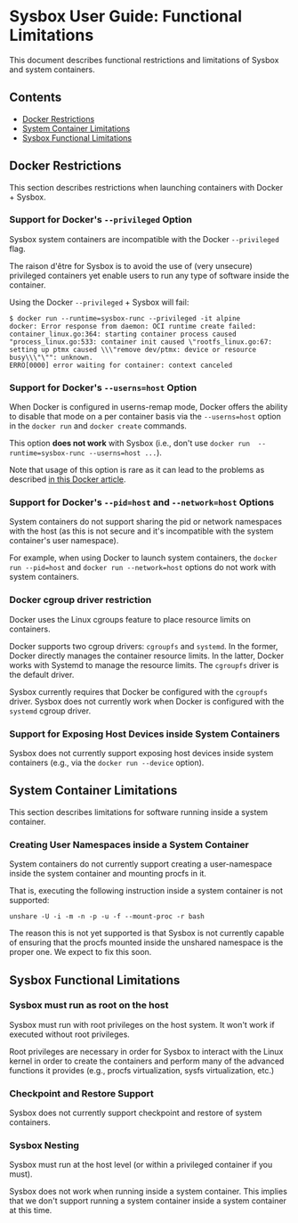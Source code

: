 # Sysbox User Guide: Functional Limitations

This document describes functional restrictions and limitations of Sysbox and
system containers.

## Contents

-   [Docker Restrictions](#docker-restrictions)
-   [System Container Limitations](#system-container-limitations)
-   [Sysbox Functional Limitations](#sysbox-functional-limitations)

## Docker Restrictions

This section describes restrictions when launching containers with Docker +
Sysbox.

### Support for Docker's `--privileged` Option

Sysbox system containers are incompatible with the Docker `--privileged` flag.

The raison d'être for Sysbox is to avoid the use of (very unsecure) privileged
containers yet enable users to run any type of software inside the container.

Using the Docker `--privileged` + Sysbox will fail:

```console
$ docker run --runtime=sysbox-runc --privileged -it alpine
docker: Error response from daemon: OCI runtime create failed: container_linux.go:364: starting container process caused "process_linux.go:533: container init caused \"rootfs_linux.go:67: setting up ptmx caused \\\"remove dev/ptmx: device or resource busy\\\"\"": unknown.
ERRO[0000] error waiting for container: context canceled
```

### Support for Docker's `--userns=host` Option

When Docker is configured in userns-remap mode, Docker offers the ability
to disable that mode on a per container basis via the `--userns=host`
option in the `docker run` and `docker create` commands.

This option **does not work** with Sysbox (i.e., don't use
`docker run  --runtime=sysbox-runc --userns=host ...`).

Note that usage of this option is rare as it can lead to the problems as
described [in this Docker article](https://docs.docker.com/engine/security/userns-remap/#disable-namespace-remapping-for-a-container).

### Support for Docker's `--pid=host` and `--network=host` Options

System containers do not support sharing the pid or network namespaces
with the host (as this is not secure and it's incompatible with the
system container's user namespace).

For example, when using Docker to launch system containers, the
`docker run --pid=host` and `docker run --network=host` options
do not work with system containers.

### Docker cgroup driver restriction

Docker uses the Linux cgroups feature to place resource limits on containers.

Docker supports two cgroup drivers: `cgroupfs` and `systemd`.
In the former, Docker directly manages the container resource
limits. In the latter, Docker works with Systemd to manage the
resource limits. The `cgroupfs` driver is the default driver.

Sysbox currently requires that Docker be configured with the
`cgroupfs` driver. Sysbox does not currently work when Docker is
configured with the `systemd` cgroup driver.

### Support for Exposing Host Devices inside System Containers

Sysbox does not currently support exposing host devices inside system
containers (e.g., via the `docker run --device` option).

## System Container Limitations

This section describes limitations for software running inside a system
container.

### Creating User Namespaces inside a System Container

System containers do not currently support creating a user-namespace
inside the system container and mounting procfs in it.

That is, executing the following instruction inside a system container
is not supported:

    unshare -U -i -m -n -p -u -f --mount-proc -r bash

The reason this is not yet supported is that Sysbox is not currently
capable of ensuring that the procfs mounted inside the unshared
namespace is the proper one. We expect to fix this soon.

## Sysbox Functional Limitations

### Sysbox must run as root on the host

Sysbox must run with root privileges on the host system. It won't
work if executed without root privileges.

Root privileges are necessary in order for Sysbox to interact with the Linux
kernel in order to create the containers and perform many of the advanced
functions it provides (e.g., procfs virtualization, sysfs virtualization, etc.)

### Checkpoint and Restore Support

Sysbox does not currently support checkpoint and restore of system containers.

### Sysbox Nesting

Sysbox must run at the host level (or within a privileged container if you must).

Sysbox does not work when running inside a system container. This implies that
we don't support running a system container inside a system container at this
time.
